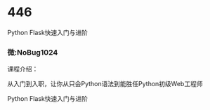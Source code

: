 # 446
Python Flask快速入门与进阶
### 微:NoBug1024 


课程介绍：

从入门到入职，让你从只会Python语法到能胜任Python初级Web工程师

Python Flask快速入门与进阶

